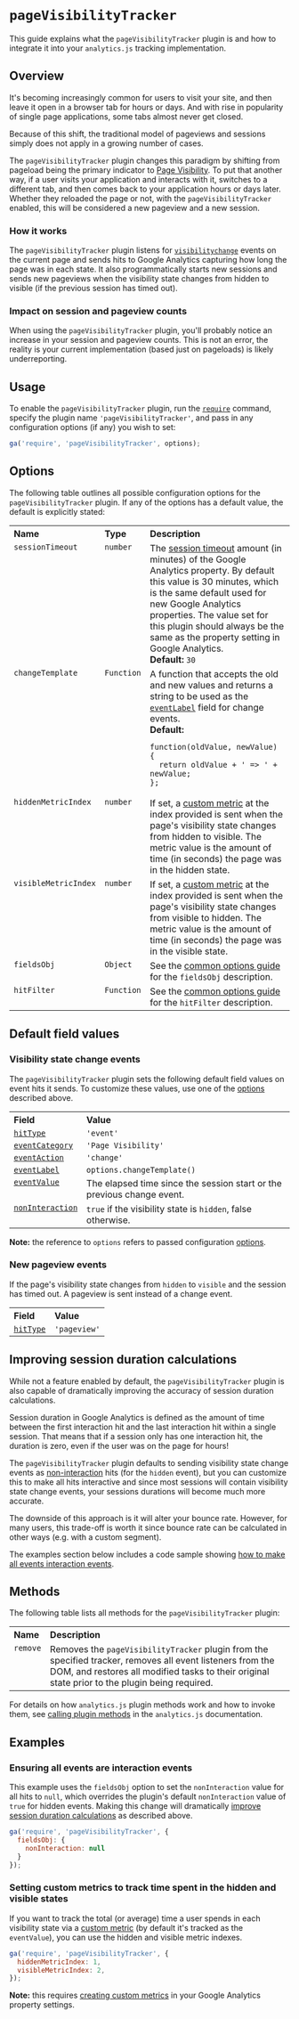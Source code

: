 # `pageVisibilityTracker`

This guide explains what the `pageVisibilityTracker` plugin is and how to integrate it into your `analytics.js` tracking implementation.

## Overview

It's becoming increasingly common for users to visit your site, and then leave it open in a browser tab for hours or days. And with rise in popularity of single page applications, some tabs almost never get closed.

Because of this shift, the traditional model of pageviews and sessions simply does not apply in a growing number of cases.

The `pageVisibilityTracker` plugin changes this paradigm by shifting from pageload being the primary indicator to [Page Visibility](https://developer.mozilla.org/en-US/docs/Web/API/Page_Visibility_API). To put that another way, if a user visits your application and interacts with it, switches to a different tab, and then comes back to your application hours or days later. Whether they reloaded the page or not, with the `pageVisibilityTracker` enabled, this will be considered a new pageview and a new session.

### How it works

The `pageVisibilityTracker` plugin listens for [`visibilitychange`](https://developer.mozilla.org/en-US/docs/Web/Events/visibilitychange) events on the current page and sends hits to Google Analytics capturing how long the page was in each state. It also programmatically starts new sessions and sends new pageviews when the visibility state changes from hidden to visible (if the previous session has timed out).

### Impact on session and pageview counts

When using the `pageVisibilityTracker` plugin, you'll probably notice an increase in your session and pageview counts. This is not an error, the reality is your current implementation (based just on pageloads) is likely underreporting.

## Usage

To enable the `pageVisibilityTracker` plugin, run the [`require`](https://developers.google.com/analytics/devguides/collection/analyticsjs/using-plugins) command, specify the plugin name `'pageVisibilityTracker'`, and pass in any configuration options (if any) you wish to set:

```js
ga('require', 'pageVisibilityTracker', options);
```

## Options

The following table outlines all possible configuration options for the `pageVisibilityTracker` plugin. If any of the options has a default value, the default is explicitly stated:

<table>
  <tr valign="top">
    <th align="left">Name</th>
    <th align="left">Type</th>
    <th align="left">Description</th>
  </tr>
  <tr valign="top">
    <td><code>sessionTimeout</code></td>
    <td><code>number</code></td>
    <td>
      The <a href="https://support.google.com/analytics/answer/2795871">session timeout</a> amount (in minutes) of the Google Analytics property. By default this value is 30 minutes, which is the same default used for new Google Analytics properties. The value set for this plugin should always be the same as the property setting in Google Analytics.<br>
      <strong>Default:</strong> <code>30</code>
  </td>
  </tr>
  <tr valign="top">
    <td><code>changeTemplate</code></td>
    <td><code>Function</code></td>
    <td>
      A function that accepts the old and new values and returns a string to be used as the <a href="https://developers.google.com/analytics/devguides/collection/analyticsjs/field-reference#eventLabel"><code>eventLabel</code></a> field for change events.<br>
      <strong>Default:</strong>
<pre><code>function(oldValue, newValue) {
  return oldValue + ' => ' + newValue;
};</code></pre></td>
    </td>
  </tr>
  <tr valign="top">
    <td><code>hiddenMetricIndex</code></td>
    <td><code>number</code></td>
    <td>If set, a <a href="https://support.google.com/analytics/answer/2709828">custom metric</a> at the index provided is sent when the page's visibility state changes from hidden to visible. The metric value is the amount of time (in seconds) the page was in the hidden state.</td>
  </tr>
  <tr valign="top">
    <td><code>visibleMetricIndex</code></td>
    <td><code>number</code></td>
    <td>If set, a <a href="https://support.google.com/analytics/answer/2709828">custom metric</a> at the index provided is sent when the page's visibility state changes from visible to hidden. The metric value is the amount of time (in seconds) the page was in the visible state.</td>
  </tr>
  <tr valign="top">
    <td><code>fieldsObj</code></td>
    <td><code>Object</code></td>
    <td>See the <a href="/docs/common-options.md#fieldsobj">common options guide</a> for the <code>fieldsObj</code> description.</td>
  </tr>
  <tr valign="top">
    <td><code>hitFilter</code></td>
    <td><code>Function</code></td>
    <td>See the <a href="/docs/common-options.md#hitfilter">common options guide</a> for the <code>hitFilter</code> description.</td>
  </tr>
</table>

## Default field values

### Visibility state change events

The `pageVisibilityTracker` plugin sets the following default field values on event hits it sends. To customize these values, use one of the [options](#options) described above.

<table>
  <tr valign="top">
    <th align="left">Field</th>
    <th align="left">Value</th>
  </tr>
  <tr valign="top">
    <td><a href="https://developers.google.com/analytics/devguides/collection/analyticsjs/field-reference#hitType"><code>hitType</code></a></td>
    <td><code>'event'</code></td>
  </tr>
  <tr valign="top">
    <td><a href="https://developers.google.com/analytics/devguides/collection/analyticsjs/field-reference#eventCategory"><code>eventCategory</code></a></td>
    <td><code>'Page Visibility'</code></td>
  </tr>
  <tr valign="top">
    <td><a href="https://developers.google.com/analytics/devguides/collection/analyticsjs/field-reference#eventAction"><code>eventAction</code></a></td>
    <td><code>'change'</code></td>
  </tr>
  <tr valign="top">
    <td><a href="https://developers.google.com/analytics/devguides/collection/analyticsjs/field-reference#eventLabel"><code>eventLabel</code></a></td>
    <td><code>options.changeTemplate()</code></td>
  </tr>
  <tr valign="top">
    <td><a href="https://developers.google.com/analytics/devguides/collection/analyticsjs/field-reference#eventValue"><code>eventValue</code></a></td>
    <td>The elapsed time since the session start or the previous change event.</td>
  </tr>
  <tr valign="top">
    <td><a href="https://developers.google.com/analytics/devguides/collection/analyticsjs/field-reference#nonInteraction"><code>nonInteraction</code></a></td>
    <td><code>true</code> if the visibility state is <code>hidden</code>, <code<>false</code<> otherwise.</td>
  </tr>
</table>

**Note:** the reference to `options` refers to passed configuration [options](#options).

### New pageview events

If the page's visibility state changes from `hidden` to `visible` and the session has timed out. A pageview is sent instead of a change event.

<table>
  <tr valign="top">
    <th align="left">Field</th>
    <th align="left">Value</th>
  </tr>
  <tr valign="top">
    <td><a href="https://developers.google.com/analytics/devguides/collection/analyticsjs/field-reference#hitType"><code>hitType</code></a></td>
    <td><code>'pageview'</code></td>
  </tr>
</table>


## Improving session duration calculations

While not a feature enabled by default, the `pageVisibilityTracker` plugin is also capable of dramatically improving the accuracy of session duration calculations.

Session duration in Google Analytics is defined as the amount of time between the first interaction hit and the last interaction hit within a single session. That means that if a session only has one interaction hit, the duration is zero, even if the user was on the page for hours!

The `pageVisibilityTracker` plugin defaults to sending visibility state change events as [non-interaction](https://developers.google.com/analytics/devguides/collection/analyticsjs/events#non-interaction_events) hits (for the `hidden` event), but you can customize this to make all hits interactive and since most sessions will contain visibility state change events, your sessions durations will become much more accurate.

The downside of this approach is it will alter your bounce rate. However, for many users, this trade-off is worth it since bounce rate can be calculated in other ways (e.g. with a custom segment).

The examples section below includes a code sample showing [how to make all events interaction events](#ensuring-all-events-are-interaction-events).

## Methods

The following table lists all methods for the `pageVisibilityTracker` plugin:

<table>
  <tr valign="top">
    <th align="left">Name</th>
    <th align="left">Description</th>
  </tr>
  <tr valign="top">
    <td><code>remove</code></td>
    <td>Removes the <code>pageVisibilityTracker</code> plugin from the specified tracker, removes all event listeners from the DOM, and restores all modified tasks to their original state prior to the plugin being required.</td>
  </tr>
</table>

For details on how `analytics.js` plugin methods work and how to invoke them, see [calling plugin methods](https://developers.google.com/analytics/devguides/collection/analyticsjs/using-plugins#calling_plugin_methods) in the `analytics.js` documentation.

## Examples

### Ensuring all events are interaction events

This example uses the `fieldsObj` option to set the `nonInteraction` value for all hits to `null`, which overrides the plugin's default `nonInteraction` value of `true` for hidden events. Making this change will dramatically [improve session duration calculations](#improving-session-duration-calculations) as described above.

```js
ga('require', 'pageVisibilityTracker', {
  fieldsObj: {
    nonInteraction: null
  }
});
```

### Setting custom metrics to track time spent in the hidden and visible states

If you want to track the total (or average) time a user spends in each visibility state via a [custom metric](https://support.google.com/analytics/answer/2709828) (by default it's tracked as the `eventValue`), you can use the hidden and visible metric indexes.

```js
ga('require', 'pageVisibilityTracker', {
  hiddenMetricIndex: 1,
  visibleMetricIndex: 2,
});
```

**Note:** this requires [creating custom metrics](https://support.google.com/analytics/answer/2709829) in your Google Analytics property settings.

